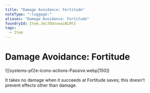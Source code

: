```yaml
---
title: "Damage Avoidance: Fortitude"
noteType: ":luggage:"
aliases: "Damage Avoidance: Fortitude"
foundryId: Item.Jmc7DUovwaiNLMtS
tags:
  - Item
---
```


# Damage Avoidance: Fortitude
![[systems-pf2e-icons-actions-Passive.webp|150]]

It takes no damage when it succeeds at Fortitude saves; this doesn't prevent effects other than damage.
